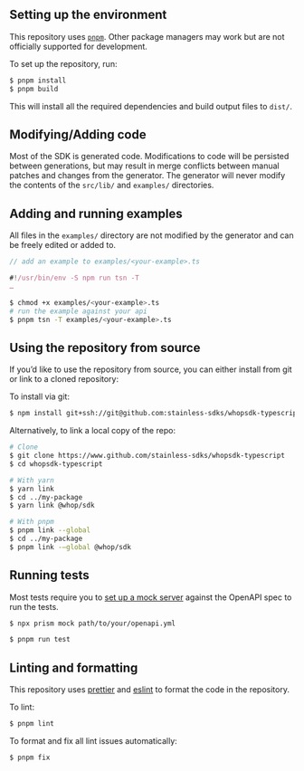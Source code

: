 ## Setting up the environment

This repository uses [`pnpm`](https://pnpm.io/).
Other package managers may work but are not officially supported for development.

To set up the repository, run:

```sh
$ pnpm install
$ pnpm build
```

This will install all the required dependencies and build output files to `dist/`.

## Modifying/Adding code

Most of the SDK is generated code. Modifications to code will be persisted between generations, but may
result in merge conflicts between manual patches and changes from the generator. The generator will never
modify the contents of the `src/lib/` and `examples/` directories.

## Adding and running examples

All files in the `examples/` directory are not modified by the generator and can be freely edited or added to.

```ts
// add an example to examples/<your-example>.ts

#!/usr/bin/env -S npm run tsn -T
…
```

```sh
$ chmod +x examples/<your-example>.ts
# run the example against your api
$ pnpm tsn -T examples/<your-example>.ts
```

## Using the repository from source

If you’d like to use the repository from source, you can either install from git or link to a cloned repository:

To install via git:

```sh
$ npm install git+ssh://git@github.com:stainless-sdks/whopsdk-typescript.git
```

Alternatively, to link a local copy of the repo:

```sh
# Clone
$ git clone https://www.github.com/stainless-sdks/whopsdk-typescript
$ cd whopsdk-typescript

# With yarn
$ yarn link
$ cd ../my-package
$ yarn link @whop/sdk

# With pnpm
$ pnpm link --global
$ cd ../my-package
$ pnpm link -—global @whop/sdk
```

## Running tests

Most tests require you to [set up a mock server](https://github.com/stoplightio/prism) against the OpenAPI spec to run the tests.

```sh
$ npx prism mock path/to/your/openapi.yml
```

```sh
$ pnpm run test
```

## Linting and formatting

This repository uses [prettier](https://www.npmjs.com/package/prettier) and
[eslint](https://www.npmjs.com/package/eslint) to format the code in the repository.

To lint:

```sh
$ pnpm lint
```

To format and fix all lint issues automatically:

```sh
$ pnpm fix
```
